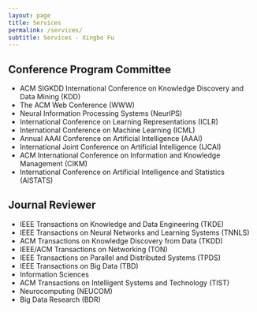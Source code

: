 ```yaml
---
layout: page
title: Services
permalink: /services/
subtitle: Services - Xingbo Fu
---
```

 
<h2>Conference Program Committee</h2>
<ul>
	<li>ACM SIGKDD International Conference on Knowledge Discovery and Data Mining (KDD)</li>
	<li>The ACM Web Conference (WWW)</li>
	<li>Neural Information Processing Systems (NeurIPS)</li>
	<li>International Conference on Learning Representations (ICLR)</li>
	<li>International Conference on Machine Learning (ICML)</li>
	<li>Annual AAAI Conference on Artificial Intelligence (AAAI)</li>
	<li>International Joint Conference on Artificial Intelligence (IJCAI)</li>
	<li>ACM International Conference on Information and Knowledge Management (CIKM)</li>
	<li>International Conference on Artificial Intelligence and Statistics (AISTATS)</li>
</ul>

<h2>Journal Reviewer</h2>
<ul>
	<li>IEEE Transactions on Knowledge and Data Engineering (TKDE)</li>
	<li>IEEE Transactions on Neural Networks and Learning Systems (TNNLS)</li>
	<li>ACM Transactions on Knowledge Discovery from Data (TKDD)</li>
  	<li>IEEE/ACM Transactions on Networking (TON)</li>
  	<li>IEEE Transactions on Parallel and Distributed Systems (TPDS)</li>
	<li>IEEE Transactions on Big Data (TBD)</li>
	<li>Information Sciences</li>
	<li>ACM Transactions on Intelligent Systems and Technology (TIST)</li>
	<li>Neurocomputing (NEUCOM)</li>
  <li>Big Data Research (BDR)</li>
</ul>
